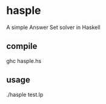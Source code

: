 hasple
======

A simple Answer Set solver in Haskell

compile
-------

ghc hasple.hs


usage
-----

./hasple test.lp